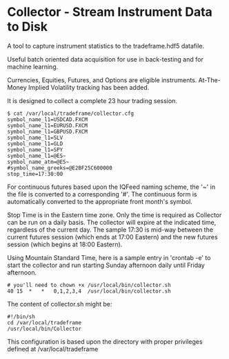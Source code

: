 # Collector - Stream Instrument Data to Disk

A tool to capture instrument statistics to the tradeframe.hdf5 datafile.

Useful batch oriented data acquisition for use in back-testing and for machine learning.

Currencies, Equities, Futures, and Options are eligible instruments.  At-The-Money Implied Volatility tracking has been added.

It is designed to collect a complete 23 hour trading session.

```
$ cat /var/local/tradeframe/collector.cfg
symbol_name_l1=USDCAD.FXCM
symbol_name_l1=EURUSD.FXCM
symbol_name_l1=GBPUSD.FXCM
symbol_name_l1=SLV
symbol_name_l1=GLD
symbol_name_l1=SPY
symbol_name_l1=@ES~
symbol_name_atm=@ES~
#symbol_name_greeks=@E2BF25C600000
stop_time=17:30:00
```

For continuous futures based upon the IQFeed naming scheme, the '~' in the file is converted to a corresponding '#'.  The continuous form is automatically converted to the appropriate front month's symbol.

Stop Time is in the Eastern time zone.  Only the time is required as Collector can be run on a daily basis.
The collector will expire at the indicated time, regardless of the current day.
The sample 17:30 is mid-way between the current futures session (which ends at 17:00 Eastern) and the new futures session (which begins at 18:00 Eastern).

Using Mountain Standard Time, here is a sample entry in 'crontab -e' to start the collector and run starting Sunday afternoon daily until Friday afternoon.

```
# you'll need to chown +x /usr/local/bin/collector.sh
40 15  *   *   0,1,2,3,4  /usr/local/bin/collector.sh
```

The content of collector.sh might be:

```
#!/bin/sh
cd /var/local/tradeframe
/usr/local/bin/Collector
```

This configuration is based upon the directory with  proper privileges defined at /var/local/tradeframe

